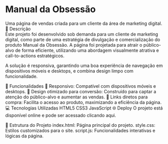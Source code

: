<h1>Manual da Obsessão</h1>
Uma página de vendas criada para um cliente da área de marketing digital.

<br>
📝 Descrição<br>
Este projeto foi desenvolvido sob demanda para um cliente de marketing digital, como parte de uma estratégia de divulgação e comercialização do produto Manual da Obsessão. A página foi projetada para atrair o público-alvo de forma eficiente, utilizando uma abordagem visualmente atrativa e call-to-actions estratégicos.

A solução é responsiva, garantindo uma boa experiência de navegação em dispositivos móveis e desktops, e combina design limpo com funcionalidade.

🚀 Funcionalidades
📱 Responsivo: Compatível com dispositivos móveis e desktops.
🎯 Design otimizado para conversão: Construído para captar a atenção do público-alvo e aumentar as vendas.
🔗 Links diretos para compra: Facilita o acesso ao produto, maximizando a eficiência da página.
💻 Tecnologias Utilizadas
HTML5
CSS3
JavaScript
🌐 Deploy
O projeto está disponível online e pode ser acessado clicando aqui.

📂 Estrutura do Projeto
index.html: Página principal do projeto.
style.css: Estilos customizados para o site.
script.js: Funcionalidades interativas e lógicas da página.
